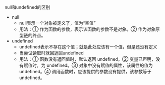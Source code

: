 null和undefined的区别
- null
    - null表示一个对象被定义了，值为“空值”
    - 用法：① 作为函数的参数，表示该函数的参数不是对象。② 作为对象原型链的终点。
- undefined
    - undefined表示不存在这个值；就是此处应该有一个值，但是还没有定义
    - 当尝试读取时就回返回undefined
    - 用法：① 函数没有返回值时，默认返回 undefined。② 变量已声明，没有赋值时，为 undefined。③ 对象中没有赋值的属性，该属性的值为 undefined。④ 调用函数时，应该提供的参数没有提供，该参数等于 undefined。